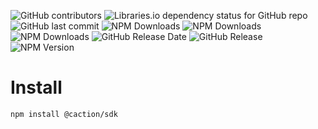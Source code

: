 ![GitHub contributors](https://img.shields.io/github/contributors/SalesConnection/js-sdk)
![Libraries.io dependency status for GitHub repo](https://img.shields.io/librariesio/github/SalesConnection/js-sdk)
![GitHub last commit](https://img.shields.io/github/last-commit/SalesConnection/js-sdk)
![NPM Downloads](https://img.shields.io/npm/dw/%40caction%2Fsdk)
![NPM Downloads](https://img.shields.io/npm/dm/%40caction%2Fsdk)
![NPM Downloads](https://img.shields.io/npm/d18m/%40caction%2Fsdk)
![GitHub Release Date](https://img.shields.io/github/release-date/SalesConnection/js-sdk)
![GitHub Release](https://img.shields.io/github/v/release/SalesConnection/js-sdk)
![NPM Version](https://img.shields.io/npm/v/%40caction%2Fsdk)

# Install
```
npm install @caction/sdk
```
